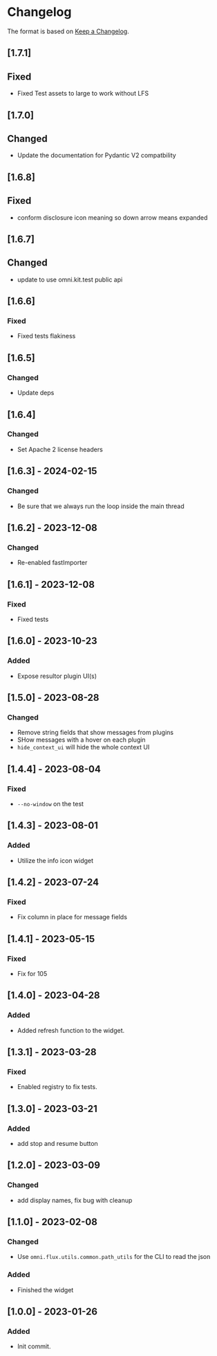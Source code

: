 # Changelog

The format is based on [Keep a Changelog](https://keepachangelog.com/en/1.0.0/).

## [1.7.1]
## Fixed
- Fixed Test assets to large to work without LFS

## [1.7.0]
## Changed
- Update the documentation for Pydantic V2 compatbility

## [1.6.8]
## Fixed
- conform disclosure icon meaning so down arrow means expanded

## [1.6.7]
## Changed
- update to use omni.kit.test public api

## [1.6.6]
### Fixed
- Fixed tests flakiness

## [1.6.5]
### Changed
- Update deps

## [1.6.4]
### Changed
- Set Apache 2 license headers

## [1.6.3] - 2024-02-15
### Changed
- Be sure that we always run the loop inside the main thread

## [1.6.2] - 2023-12-08
### Changed
- Re-enabled fastImporter

## [1.6.1] - 2023-12-08
### Fixed
- Fixed tests

## [1.6.0] - 2023-10-23
### Added
- Expose resultor plugin UI(s)

## [1.5.0] - 2023-08-28
### Changed
- Remove string fields that show messages from plugins
- SHow messages with a hover on each plugin
- `hide_context_ui` will hide the whole context UI

## [1.4.4] - 2023-08-04
### Fixed
- `--no-window` on the test

## [1.4.3] - 2023-08-01
### Added
- Utilize the info icon widget

## [1.4.2] - 2023-07-24
### Fixed
- Fix column in place for message fields

## [1.4.1] - 2023-05-15
### Fixed
- Fix for 105

## [1.4.0] - 2023-04-28
### Added
- Added refresh function to the widget.

## [1.3.1] - 2023-03-28
### Fixed
- Enabled registry to fix tests.

## [1.3.0] - 2023-03-21
### Added
- add stop and resume button

## [1.2.0] - 2023-03-09
### Changed
- add display names, fix bug with cleanup

## [1.1.0] - 2023-02-08
### Changed
- Use `omni.flux.utils.common.path_utils` for the CLI to read the json

### Added
- Finished the widget

## [1.0.0] - 2023-01-26
### Added
- Init commit.
